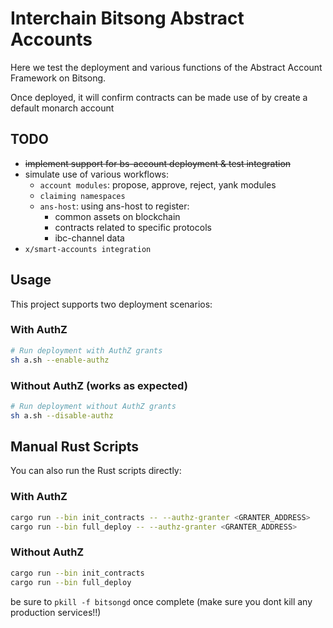 # Interchain Bitsong Abstract Accounts

Here we test the deployment and various functions of the Abstract Account Framework on Bitsong.

Once deployed, it will confirm contracts can be made use of by create a default monarch account

## TODO

- ~~implement support for bs-account deployment & test integration~~
- simulate use of various workflows:
  - `account modules`: propose, approve, reject, yank modules
  - `claiming namespaces`
  - `ans-host`: using ans-host to register:
    - common assets on blockchain
    - contracts related to specific protocols
    - ibc-channel data
- `x/smart-accounts integration`

## Usage

This project supports two deployment scenarios:

### With AuthZ

```bash
# Run deployment with AuthZ grants
sh a.sh --enable-authz
```

### Without AuthZ (works as expected)

```bash
# Run deployment without AuthZ grants
sh a.sh --disable-authz
```

## Manual Rust Scripts

You can also run the Rust scripts directly:

### With AuthZ

```bash
cargo run --bin init_contracts -- --authz-granter <GRANTER_ADDRESS>
cargo run --bin full_deploy -- --authz-granter <GRANTER_ADDRESS>
```

### Without AuthZ

```bash
cargo run --bin init_contracts
cargo run --bin full_deploy
```

be sure to `pkill -f bitsongd` once complete (make sure you dont kill any production services!!)
